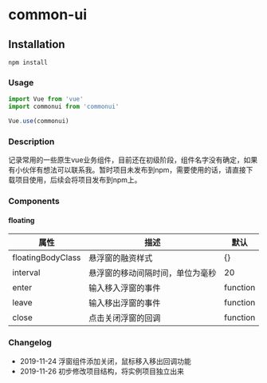 # common-ui

## Installation
```
npm install
```

### Usage
```javascript
import Vue from 'vue'
import commonui from 'commonui'

Vue.use(commonui)
```

### Description
记录常用的一些原生vue业务组件，目前还在初级阶段，组件名字没有确定，如果有小伙伴有想法可以联系我。暂时项目未发布到npm，需要使用的话，请直接下载项目使用，后续会将项目发布到npm上。

### Components
#### floating
属性|描述|默认
-|-|-
floatingBodyClass|悬浮窗的融资样式|{}
interval|悬浮窗的移动间隔时间，单位为毫秒|20
enter|输入移入浮窗的事件|function
leave|输入移出浮窗的事件|function
close|点击关闭浮窗的回调|function

### Changelog
* 2019-11-24 浮窗组件添加关闭，鼠标移入移出回调功能
* 2019-11-26 初步修改项目结构，将实例项目独立出来